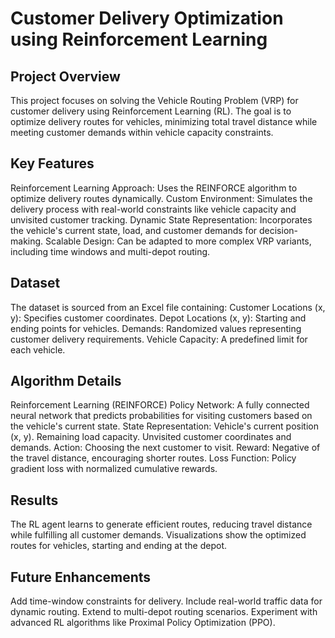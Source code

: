 # Customer Delivery Optimization using Reinforcement Learning
## Project Overview
This project focuses on solving the Vehicle Routing Problem (VRP) for customer delivery using Reinforcement Learning (RL). The goal is to optimize delivery routes for vehicles, minimizing total travel distance while meeting customer demands within vehicle capacity constraints.

## Key Features
Reinforcement Learning Approach: Uses the REINFORCE algorithm to optimize delivery routes dynamically.
Custom Environment: Simulates the delivery process with real-world constraints like vehicle capacity and unvisited customer tracking.
Dynamic State Representation: Incorporates the vehicle's current state, load, and customer demands for decision-making.
Scalable Design: Can be adapted to more complex VRP variants, including time windows and multi-depot routing.

## Dataset
The dataset is sourced from an Excel file containing:
Customer Locations (x, y): Specifies customer coordinates.
Depot Locations (x, y): Starting and ending points for vehicles.
Demands: Randomized values representing customer delivery requirements.
Vehicle Capacity: A predefined limit for each vehicle.

## Algorithm Details
Reinforcement Learning (REINFORCE)
Policy Network: A fully connected neural network that predicts probabilities for visiting customers based on the vehicle's current state.
State Representation:
Vehicle's current position (x, y).
Remaining load capacity.
Unvisited customer coordinates and demands.
Action: Choosing the next customer to visit.
Reward: Negative of the travel distance, encouraging shorter routes.
Loss Function: Policy gradient loss with normalized cumulative rewards.

## Results
The RL agent learns to generate efficient routes, reducing travel distance while fulfilling all customer demands.
Visualizations show the optimized routes for vehicles, starting and ending at the depot.

## Future Enhancements
Add time-window constraints for delivery.
Include real-world traffic data for dynamic routing.
Extend to multi-depot routing scenarios.
Experiment with advanced RL algorithms like Proximal Policy Optimization (PPO).
